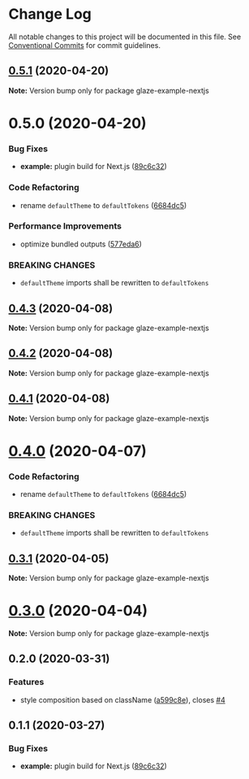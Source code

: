 # Change Log

All notable changes to this project will be documented in this file.
See [Conventional Commits](https://conventionalcommits.org) for commit guidelines.

## [0.5.1](https://github.com/kripod/glaze/compare/v0.5.0...v0.5.1) (2020-04-20)

**Note:** Version bump only for package glaze-example-nextjs

# 0.5.0 (2020-04-20)

### Bug Fixes

- **example:** plugin build for Next.js ([89c6c32](https://github.com/kripod/glaze/commit/89c6c32381f21313bbf754e98be092572d7bf519))

### Code Refactoring

- rename `defaultTheme` to `defaultTokens` ([6684dc5](https://github.com/kripod/glaze/commit/6684dc59d7bcd3918984ff118c0f218c0deba549))

### Performance Improvements

- optimize bundled outputs ([577eda6](https://github.com/kripod/glaze/commit/577eda6385f2f7f44e8ced5e4be6ced960ee6241))

### BREAKING CHANGES

- `defaultTheme` imports shall be rewritten to `defaultTokens`

## [0.4.3](https://github.com/kripod/glaze/compare/glaze-example-nextjs@0.4.2...glaze-example-nextjs@0.4.3) (2020-04-08)

**Note:** Version bump only for package glaze-example-nextjs

## [0.4.2](https://github.com/kripod/glaze/compare/glaze-example-nextjs@0.4.1...glaze-example-nextjs@0.4.2) (2020-04-08)

**Note:** Version bump only for package glaze-example-nextjs

## [0.4.1](https://github.com/kripod/glaze/compare/glaze-example-nextjs@0.4.0...glaze-example-nextjs@0.4.1) (2020-04-08)

**Note:** Version bump only for package glaze-example-nextjs

# [0.4.0](https://github.com/kripod/glaze/compare/glaze-example-nextjs@0.3.1...glaze-example-nextjs@0.4.0) (2020-04-07)

### Code Refactoring

- rename `defaultTheme` to `defaultTokens` ([6684dc5](https://github.com/kripod/glaze/commit/6684dc59d7bcd3918984ff118c0f218c0deba549))

### BREAKING CHANGES

- `defaultTheme` imports shall be rewritten to `defaultTokens`

## [0.3.1](https://github.com/kripod/glaze/compare/glaze-example-nextjs@0.3.0...glaze-example-nextjs@0.3.1) (2020-04-05)

**Note:** Version bump only for package glaze-example-nextjs

# [0.3.0](https://github.com/kripod/glaze/compare/glaze-example-nextjs@0.2.0...glaze-example-nextjs@0.3.0) (2020-04-04)

**Note:** Version bump only for package glaze-example-nextjs

## 0.2.0 (2020-03-31)

### Features

- style composition based on className ([a599c8e](https://github.com/kripod/glaze/commit/a599c8e)), closes [#4](https://github.com/kripod/glaze/issues/4)

## 0.1.1 (2020-03-27)

### Bug Fixes

- **example:** plugin build for Next.js ([89c6c32](https://github.com/kripod/glaze/commit/89c6c32381f21313bbf754e98be092572d7bf519))
